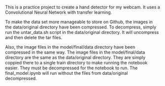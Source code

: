 This is a practice project to create a hand detector for my webcam. It uses a Convolutional Neural Network with transfer learning.

To make the data set more manageable to store on Github, the images in the data/original directory have been compressed. To decompress, simply run the untar_data.sh script in the data/original directory. It will uncompress and then delete the tar files. 

Also, the image files in the model/final/data directory have been compressed in the same way. The image files in the model/final/data directory are the same as the data/original directory. They are simply coppied there to a single train directory to make running the notebook easier. They must be decompressed for the notebook to run. The final_model.ipynb will run without the files from data/original decompressed.